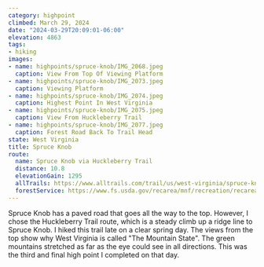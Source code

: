 ```yaml
---
category: highpoint
climbed: March 29, 2024
date: "2024-03-29T20:09:01-06:00"
elevation: 4863
tags: 
- hiking
images:
- name: highpoints/spruce-knob/IMG_2068.jpeg
  caption: View From Top Of Viewing Platform
- name: highpoints/spruce-knob/IMG_2073.jpeg
  caption: Viewing Platform
- name: highpoints/spruce-knob/IMG_2074.jpeg
  caption: Highest Point In West Virginia
- name: highpoints/spruce-knob/IMG_2075.jpeg
  caption: View From Huckleberry Trail
- name: highpoints/spruce-knob/IMG_2077.jpeg
  caption: Forest Road Back To Trail Head
state: West Virginia
title: Spruce Knob
route:
  name: Spruce Knob via Huckleberry Trail
  distance: 10.8
  elevationGain: 1295
  allTrails: https://www.alltrails.com/trail/us/west-virginia/spruce-knob-via-huckleberry-trail
  forestService: https://www.fs.usda.gov/recarea/mnf/recreation/recarea/?recid=7038
---
```

Spruce Knob has a paved road that goes all the way to the top.  However, I chose the Huckleberry Trail route, which is a steady climb up a ridge line to Spruce Knob.  I hiked this trail late on a clear spring day.  The views from the top show why West Virginia is called "The Mountain State".  The green mountains stretched as far as the eye could see in all directions.  This was the third and final high point I completed on that day.
